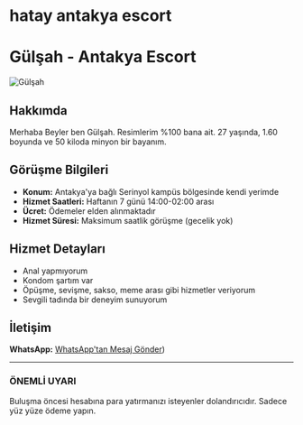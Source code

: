 # hatay antakya escort
# Gülşah - Antakya Escort

![Gülşah](https://hatayreklamevi.xyz/wp-content/uploads/2022/12/481bdd42-08ae-458d-9603-bd452f4fd9a2-458x500.jpg)

## Hakkımda

Merhaba Beyler ben Gülşah. Resimlerim %100 bana ait. 27 yaşında, 1.60 boyunda ve 50 kiloda minyon bir bayanım.

## Görüşme Bilgileri

- **Konum:** Antakya'ya bağlı Serinyol kampüs bölgesinde kendi yerimde
- **Hizmet Saatleri:** Haftanın 7 günü 14:00-02:00 arası
- **Ücret:** Ödemeler elden alınmaktadır
- **Hizmet Süresi:** Maksimum saatlik görüşme (gecelik yok)

## Hizmet Detayları

- Anal yapmıyorum
- Kondom şartım var
- Öpüşme, sevişme, sakso, meme arası gibi hizmetler veriyorum
- Sevgili tadında bir deneyim sunuyorum

## İletişim


**WhatsApp:** [WhatsApp'tan Mesaj Gönder](https://wa.me/+905515005594&text=Selam;))

---

### ÖNEMLİ UYARI
Buluşma öncesi hesabına para yatırmanızı isteyenler dolandırıcıdır. Sadece yüz yüze ödeme yapın. 
